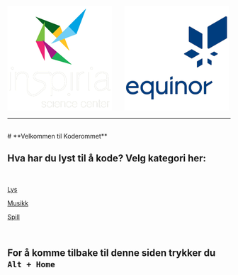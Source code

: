 
![Inspiria](logo/logo_72_hvit.png)  &nbsp; &nbsp; &nbsp;   ![Equinor](logo/equinor_72_blue.png)


------------------------------------------------------
<br>
# **Velkommen til Koderommet**


## Hva har du lyst til å kode? Velg kategori her:

<br>

<a class="lysbutton" href="/splash/lys.html">Lys</a>

<a class="musikkbutton" href="/splash/musikk.html">Musikk</a>

<a class="spillbutton" href="/splash/spill.html">Spill</a>

<br>

## For å komme tilbake til denne siden trykker du `Alt + Home`
